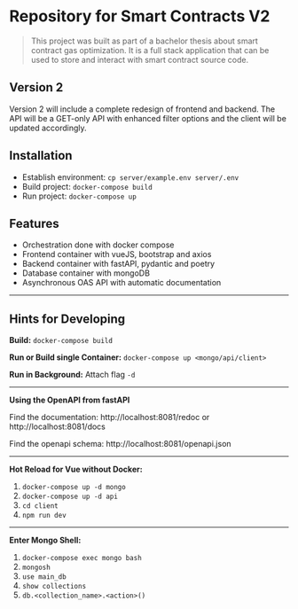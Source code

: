 # Repository for Smart Contracts V2

> This project was built as part of a bachelor thesis about smart contract gas optimization. It is a full stack application that can be used to store and interact with smart contract source code.

## Version 2

Version 2 will include a complete redesign of frontend and backend. The API will be a GET-only API with enhanced filter options and the client will be updated accordingly.

## Installation

- Establish environment: `cp server/example.env server/.env`
- Build project: `docker-compose build`
- Run project: `docker-compose up`

## Features

- Orchestration done with docker compose
- Frontend container with vueJS, bootstrap and axios
- Backend container with fastAPI, pydantic and poetry
- Database container with mongoDB
- Asynchronous OAS API with automatic documentation

---

## Hints for Developing

**Build:**
`docker-compose build`

**Run or Build single Container:**
`docker-compose up <mongo/api/client>`

**Run in Background:** Attach flag `-d`

---

**Using the OpenAPI from fastAPI**

Find the documentation: http://localhost:8081/redoc or http://localhost:8081/docs

Find the openapi schema: http://localhost:8081/openapi.json

---

**Hot Reload for Vue without Docker:**

1. `docker-compose up -d mongo`
2. `docker-compose up -d api`
3. `cd client`
4. `npm run dev`

---

**Enter Mongo Shell:**

1. `docker-compose exec mongo bash`
2. `mongosh`
3. `use main_db`
4. `show collections`
5. `db.<collection_name>.<action>()`
